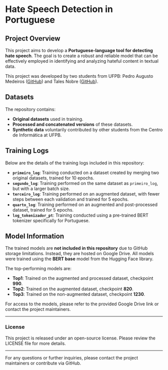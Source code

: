 # Hate Speech Detection in Portuguese

## Project Overview
This project aims to develop a **Portuguese-language tool for detecting hate speech**. The goal is to create a robust and reliable model that can be effectively employed in identifying and analyzing hateful content in textual data.

This project was developed by two students from UFPB: Pedro Augusto Medeiros ([GitHub](https://github.com/pedroaugvsto)) and Tales Nobre ([GitHub](https://github.com/talesnobre)).

## Datasets
The repository contains:
- **Original datasets** used in training.
- **Processed and concatenated versions** of these datasets.
- **Synthetic data** voluntarily contributed by other students from the Centro de Informática at UFPB.

## Training Logs
Below are the details of the training logs included in this repository:
- **`primeiro_log`**: Training conducted on a dataset created by merging two original datasets, trained for 10 epochs.
- **`segundo_log`**: Training performed on the same dataset as `primeiro_log`, but with a larger batch size.
- **`terceiro_log`**: Training performed on an augmented dataset, with fewer steps between each validation and trained for 5 epochs.
- **`quarto_log`**: Training performed on an augmented and post-processed dataset, trained for 5 epochs.
- **`log_tokenizador_pt`**: Training conducted using a pre-trained BERT tokenizer specifically for Portuguese.

## Model Information
The trained models are **not included in this repository** due to GitHub storage limitations. Instead, they are hosted on Google Drive. All models were trained using the **BERT base** model from the Hugging Face library.

The top-performing models are:
- **Top1**: Trained on the augmented and processed dataset, checkpoint **990**.
- **Top2**: Trained on the augmented dataset, checkpoint **820**.
- **Top3**: Trained on the non-augmented dataset, checkpoint **1230**.

For access to the models, please refer to the provided Google Drive link or contact the project maintainers.

---

### License
This project is released under an open-source license. Please review the LICENSE file for more details.

---

For any questions or further inquiries, please contact the project maintainers or contribute via GitHub.

